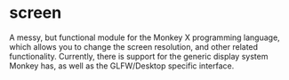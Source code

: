 screen
======

A messy, but functional module for the Monkey X programming language, which allows you to change the screen resolution, and other related functionality. Currently, there is support for the generic display system Monkey has, as well as the GLFW/Desktop specific interface.
